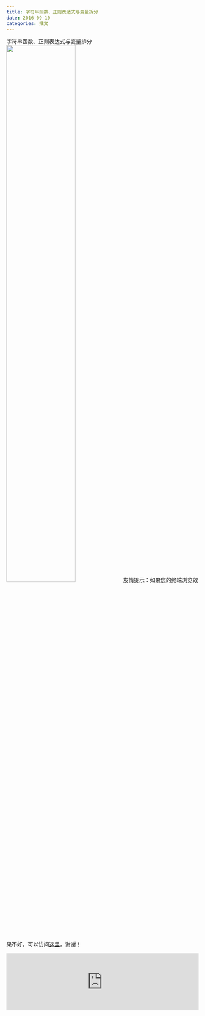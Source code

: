 ```yaml
---
title: 字符串函数、正则表达式与变量拆分
date: 2016-09-10
categories: 推文
---
```

字符串函数、正则表达式与变量拆分
<img src="http://mmbiz.qpic.cn/mmbiz_jpg/ACviaWTBFxhYaor7Ogp9Oxicj7d2m0jObskxATbQgcq5hzaKym2j6yUS0fwcic03fbriahiaiaFgiabHqmByav1ib0S4uQ/0?wx_fmt.jpeg" style="width: 60%; height: auto;"/><!--more-->
友情提示：如果您的终端浏览效果不好，可以访问[这里](https://stata-club.github.io/stata_article/2016-09-10.html)，谢谢！
<iframe src="https://stata-club.github.io/stata_article/2016-09-10.html" id="iframepage" frameborder="0" scrolling="no" marginheight="0" marginwidth="0" width="100%" onLoad="iFrameHeight()"></iframe>
<script type="text/javascript" language="javascript">
function iFrameHeight() {
var ifm= document.getElementById("iframepage");
var subWeb = document.frames ? document.frames["iframepage"].document : ifm.contentDocument;   
if(ifm != null && subWeb != null) {
 ifm.height = subWeb.body.scrollHeight;
} 
} 
</script> 
